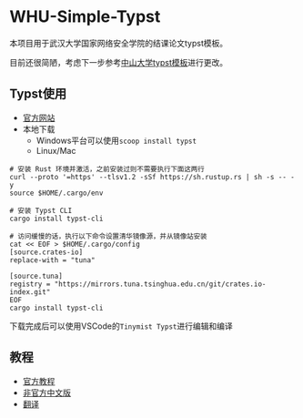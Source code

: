 # WHU-Simple-Typst

本项目用于武汉大学国家网络安全学院的结课论文typst模板。

目前还很简陋，考虑下一步参考[中山大学typst模板](https://github.com/sysu/better-thesis)进行更改。

## Typst使用

- [官方网站](https://typst.app/)
- 本地下载
    - Windows平台可以使用`scoop install typst`
    - Linux/Mac
```
# 安装 Rust 环境并激活，之前安装过则不需要执行下面这两行
curl --proto '=https' --tlsv1.2 -sSf https://sh.rustup.rs | sh -s -- -y
source $HOME/.cargo/env

# 安装 Typst CLI
cargo install typst-cli

# 访问缓慢的话，执行以下命令设置清华镜像源，并从镜像站安装
cat << EOF > $HOME/.cargo/config
[source.crates-io]
replace-with = "tuna"

[source.tuna]
registry = "https://mirrors.tuna.tsinghua.edu.cn/git/crates.io-index.git"
EOF
cargo install typst-cli
```

下载完成后可以使用VSCode的`Tinymist Typst`进行编辑和编译

## 教程

- [官方教程](https://typst.app/docs/)
- [非官方中文版](https://typst-doc-cn.github.io/docs/tutorial/)
- [翻译](http://ai-assets.404.net.cn/pdf/typst/typst-zh_CN-20230409.pdf)